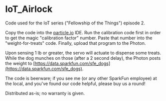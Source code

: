 IoT_Airlock
===========

Code used for the IoT series ("Fellowship of the Things") episode 2.

Copy the code into the [particle.io](https://www.particle.io/) IDE. Run the calibration code first in order to get the magic "calibration factor" number. Paste that number into the "weight-for-treats" code. Finally, upload that program to the Photon.

Upon sensing 1 lb or greater, the servo will actuate to dispense some treats. While the dog munches on those (after a 2 second delay), the Photon posts the weight to [https://data.sparkfun.com/sfe_dogs](https://data.sparkfun.com/sfe_dogs).

The code is beerware; if you see me (or any other SparkFun employee) at the local, and you've found our code helpful, please buy us a round!

Distributed as-is; no warranty is given.